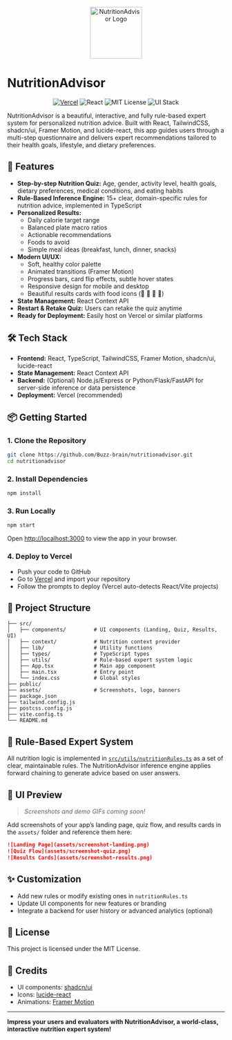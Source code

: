 <p align="center">
  <img src="assets/logo.png" alt="NutritionAdvisor Logo" width="120" />
</p>

# NutritionAdvisor

<p align="center">
  <a href="https://vercel.com/"><img src="https://img.shields.io/badge/deployed-Vercel-green" alt="Vercel" /></a>
  <img src="https://img.shields.io/badge/frontend-React-blue" alt="React" />
  <img src="https://img.shields.io/badge/license-MIT-yellow" alt="MIT License" />
  <img src="https://img.shields.io/badge/UI-TailwindCSS%20%7C%20shadcn%2Fui%20%7C%20Framer%20Motion-lightgreen" alt="UI Stack" />
</p>

NutritionAdvisor is a beautiful, interactive, and fully rule-based expert system for personalized nutrition advice. Built with React, TailwindCSS, shadcn/ui, Framer Motion, and lucide-react, this app guides users through a multi-step questionnaire and delivers expert recommendations tailored to their health goals, lifestyle, and dietary preferences.


## 🚀 Features

- **Step-by-step Nutrition Quiz:** Age, gender, activity level, health goals, dietary preferences, medical conditions, and eating habits
- **Rule-Based Inference Engine:** 15+ clear, domain-specific rules for nutrition advice, implemented in TypeScript
- **Personalized Results:**
  - Daily calorie target range
  - Balanced plate macro ratios
  - Actionable recommendations
  - Foods to avoid
  - Simple meal ideas (breakfast, lunch, dinner, snacks)
- **Modern UI/UX:**
  - Soft, healthy color palette
  - Animated transitions (Framer Motion)
  - Progress bars, card flip effects, subtle hover states
  - Responsive design for mobile and desktop
  - Beautiful results cards with food icons (🥦 🥩 🍞 🍎)
- **State Management:** React Context API
- **Restart & Retake Quiz:** Users can retake the quiz anytime
- **Ready for Deployment:** Easily host on Vercel or similar platforms


## 🛠️ Tech Stack

- **Frontend:** React, TypeScript, TailwindCSS, Framer Motion, shadcn/ui, lucide-react
- **State Management:** React Context API
- **Backend:** (Optional) Node.js/Express or Python/Flask/FastAPI for server-side inference or data persistence
- **Deployment:** Vercel (recommended)



## 📦 Getting Started

### 1. Clone the Repository

```bash
git clone https://github.com/Buzz-brain/nutritionadvisor.git
cd nutritionadvisor
```

### 2. Install Dependencies

```bash
npm install
```

### 3. Run Locally

```bash
npm start
```

Open [http://localhost:3000](http://localhost:3000) to view the app in your browser.

### 4. Deploy to Vercel

- Push your code to GitHub
- Go to [Vercel](https://vercel.com/) and import your repository
- Follow the prompts to deploy (Vercel auto-detects React/Vite projects)


## 📁 Project Structure

```text
├── src/
│   ├── components/         # UI components (Landing, Quiz, Results, UI)
│   ├── context/            # Nutrition context provider
│   ├── lib/                # Utility functions
│   ├── types/              # TypeScript types
│   ├── utils/              # Rule-based expert system logic
│   ├── App.tsx             # Main app component
│   ├── main.tsx            # Entry point
│   └── index.css           # Global styles
├── public/
├── assets/                 # Screenshots, logo, banners
├── package.json
├── tailwind.config.js
├── postcss.config.js
├── vite.config.ts
└── README.md
```



## 🧠 Rule-Based Expert System

All nutrition logic is implemented in [`src/utils/nutritionRules.ts`](src/utils/nutritionRules.ts) as a set of clear, maintainable rules. The NutritionAdvisor inference engine applies forward chaining to generate advice based on user answers.


## 🎨 UI Preview

> _Screenshots and demo GIFs coming soon!_

Add screenshots of your app’s landing page, quiz flow, and results cards in the `assets/` folder and reference them here:

```markdown
![Landing Page](assets/screenshot-landing.png)
![Quiz Flow](assets/screenshot-quiz.png)
![Results Cards](assets/screenshot-results.png)
```

## ✨ Customization

- Add new rules or modify existing ones in `nutritionRules.ts`
- Update UI components for new features or branding
- Integrate a backend for user history or advanced analytics (optional)


## 📄 License

This project is licensed under the MIT License.


## 🙏 Credits

- UI components: [shadcn/ui](https://ui.shadcn.com/)
- Icons: [lucide-react](https://lucide.dev/)
- Animations: [Framer Motion](https://www.framer.com/motion/)

---

**Impress your users and evaluators with NutritionAdvisor, a world-class, interactive nutrition expert system!**
